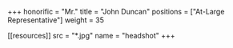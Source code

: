+++
honorific = "Mr."
title = "John Duncan"
positions = ["At-Large Representative"]
weight = 35

[[resources]]
  src  = "*.jpg"
  name = "headshot"
+++
